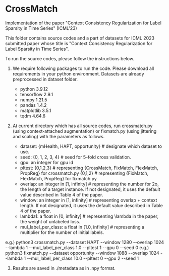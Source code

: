 # CrossMatch
Implementation of the paper "Context Consistency Regularization for Label Sparsity in Time Series" (ICML'23)


This folder contains source codes and a part of datasets for ICML 2023 submitted paper whose title is "Context Consistency Regularization for Label Sparsity in Time Series".

To run the source codes, please follow the instructions below.

1. We require following packages to run the code. Please download all requirements in your python environment. Datasets are already preprocessed in dataset folder.
	- python 3.9.12
	- tensorflow 2.9.1
	- numpy 1.21.5
	- pandas 1.4.2
	- matplotlib 3.5.1
	- tqdm 4.64.6

2. At current directory which has all source codes, run crossmatch.py (using context-attached augmentation) or fixmatch.py (using jittering and scaling) with the parameters as follows. 
	- dataset: {mHealth, HAPT, opportunity}   # designate which dataset to use.
	- seed: {0, 1, 2, 3, 4}	# seed for 5-fold cross validation.
	- gpu: an integer for gpu id
	- pltest: {0,1,2,3} # representing {CrossMatch, FixMatch, FlexMatch, PropReg} for crossmatch.py
			  {0,1,2} # representing {FixMatch, FlexMatch, PropReg} for fixmatch.py
	- overlap: an integer in [1, infinity]  # representing the number for 2o, the length of a target instance. If not designated, it uses the default value described in Table 4 of the paper.
	- window: an integer in [1, infinity] # representing overlap + context length. If not designated, it uses the default value described in Table 4 of the paper.
	- lambda1: a float in [0, infinity] # representing \lambda in the paper, the weight of unlabeled loss.
	- mul_label_per_class: a float in [1.0, infinity] # representing a multiplier for the number of initial labels.

e.g.) python3 crossmatch.py --dataset HAPT --window 1280 --overlap 1024 --lambda 1 --mul_label_per_class 1.0 --pltest 1 --gpu 0 --seed 0 
e.g.) python3 fixmatch.py --dataset opportunity --window 1088 --overlap 1024 --lambda 1 --mul_label_per_class 10.0 --pltest 0 --gpu 2 --seed 1 

3. Results are saved in ./metadata as in .npy format.
 
 
 
 
 
 
 
 
 
 
 
 
 
 
 
 
 
 
 
 
 
 
 
 
 
 
 
 
 
 
 
 
 
 
 
 
 
 
 
 
 
 
 
 
 
 
 
 
 
 
 
 
 
 
 
 
 
 
 
 
 
 
 
 
 
 
 
 
 
 
 
 
 
 
 
 
 
 
 
 
 
 
 
 
 
 
 
 
 
 
 
 
 
 
 
 
 
 
 
 
 
 
 
 
 
 
 
 
 
 
 
 
 
 
 
 
 
 
 
 
 
 
 
 
 
 
 
 
 
 
 
 
 
 
 
 
 
 
 
 
 
 
 
 
 
 
 
 
 
 
 
 
 
 
 
 
 
 
 
 
 
 
 
 
 
 
 
 
 
 
 
 
 
 
 
 
 
 
 
 
 
 
 
 
 
 
 
 
 
 
 
 
 
 
 
 
 
 
 
 
 
 
 
 
 
 
 
 
 
 
 
 
 
 
 
 
 
 
 
 
 
 
 
 
 
 
 
 
 
 
 
 
 
 
 
 
 
 
 
 
 
 
 
 
 
 
 
 
 
 
 
 
 
 
 
 
 
 
